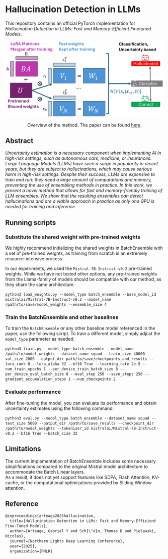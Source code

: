 # Hallucination Detection in LLMs
This repository contains an official PyTorch implementation for *Hallucination Detection in LLMs: Fast and Memory-Efficient Finetuned Models*.

![Overview of the method](https://github.com/Gabriel-Arteaga/LLM-Ensemble/blob/main/assets/figure_1.jpg)

<p align="center">
 Overview of the method. The paper can be found <a href="https://openreview.net/forum?id=8T8QkDsuO9#discussion" target="_blank">here</a>.
</p>

## Abstract
*Uncertainty estimation is a necessary component when implementing AI in high-risk settings, such as autonomous cars, medicine, or insurances. Large Language Models (LLMs) have seen a surge in popularity in recent years, but they are subject to hallucinations, which may cause serious harm in high-risk settings. Despite their success, LLMs are expensive to train and run: they need a large amount of computations and memory, preventing the use of ensembling methods in practice. In this work, we present a novel method that allows for fast and memory-friendly training of LLM ensembles. We show that the resulting ensembles can detect hallucinations and are a viable approach in practice as only one GPU is needed for training and inference.*

## Running scripts
### Substitute the shared weight with pre-trained weights
We highly recommend initializing the shared weights in BatchEnsemble with a set of pre-trained weights, as training from scratch is an extremely resource-intensive process.

In our experiments, we used the `Mistral-7B-Instruct-v0.2` pre-trained weights. While we have not tested other options, any pre-trained weights from the Llama-family of models should be compatible with our method, as they share the same architecture.
```
python3 load_weights.py --model_type batch_ensemble --base_model_id mistralai/Mistral-7B-Instruct-v0.2 --model_name /path/to/save/model_weights --ensemble_size 4
```
### Train the BatchEnsemble and other baselines
To train the `BatchEnsemble` or any other baseline model referenced in the paper, use the following script. To train a different model, simply adjust the `model_type` parameter as needed.
```
python3 train.py --model_type batch_ensemble --model_name /path/to/model_weights --dataset_name squad --train_size 40000 --val_size 2000 --output_dir path/to/save/checkpoints_and_results --lora_rank 8 --lora_alpha 32 --bf16 True --learning_rate 2e-5 --num_train_epochs 1 --per_device_train_batch_size 8 --per_device_eval_batch_size 8 --eval_step 250 --save_steps 250 --gradient_accumulation_steps 1 --num_checkpoints 2
```
### Evaluate performance
After fine-tuning the model, you can evaluate its performance and obtain uncertainty estimates using the following command:
```
python3 eval.py --model_type batch_ensemble --dataset_name squad --test_size 5000 --output_dir /path/to/save_results --checkpoint_dir /path/to/model_weights --tokenizer_id mistralai/Mistral-7B-Instruct-v0.2 --bf16 True --batch_size 32
```
## Limitations
The current implementation of BatchEnsemble includes some necessary simplifications compared to the original Mistral model architecture to accommodate the Batch Linear layers.  
As a result, it does not yet support features like SDPA, Flash Attention, KV-cache, or the computational optimizations provided by Sliding Window attention.
## Reference
```
@inproceedings{arteaga2025hallucination,
  title={Hallucination Detection in LLMs: Fast and Memory-Efficient Fine-Tuned Models},
  author={Arteaga, Gabriel Y and Sch{\"o}n, Thomas B and Pielawski, Nicolas},
  journal={Northern Lights Deep Learning Conference},
  year={2025},
  organization={PMLR}
```
